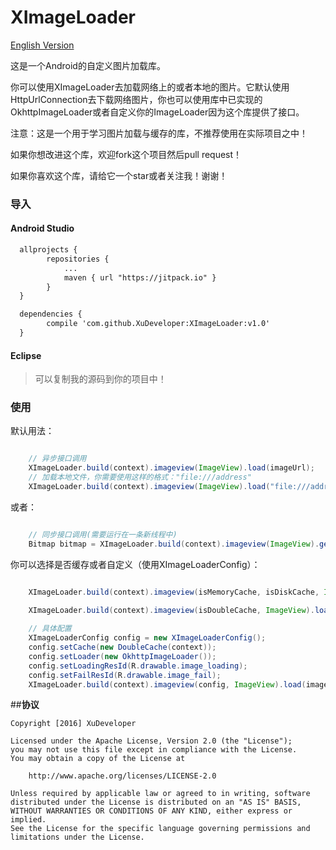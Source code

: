 # XImageLoader

[English Version](https://github.com/XuDeveloper/XImageLoader/blob/master/README.md)

这是一个Android的自定义图片加载库。

你可以使用XImageLoader去加载网络上的或者本地的图片。它默认使用HttpUrlConnection去下载网络图片，你也可以使用库中已实现的OkhttpImageLoader或者自定义你的ImageLoader因为这个库提供了接口。

注意：这是一个用于学习图片加载与缓存的库，不推荐使用在实际项目之中！

如果你想改进这个库，欢迎fork这个项目然后pull request！

如果你喜欢这个库，请给它一个star或者关注我！谢谢！
 
### 导入

#### Android Studio

``` xml
  allprojects {
		repositories {
			...
			maven { url "https://jitpack.io" }
		}
  }

  dependencies {
	    compile 'com.github.XuDeveloper:XImageLoader:v1.0'
  }

```
#### Eclipse

> 可以复制我的源码到你的项目中！

### 使用

默认用法：

``` java

	// 异步接口调用
    XImageLoader.build(context).imageview(ImageView).load(imageUrl);
	// 加载本地文件，你需要使用这样的格式："file:///address"
	XImageLoader.build(context).imageview(ImageView).load("file:///address");

```

或者：

```java

	// 同步接口调用(需要运行在一条新线程中)
	Bitmap bitmap = XImageLoader.build(context).imageview(ImageView).getBitmap(imageUrl);

```

你可以选择是否缓存或者自定义（使用XImageLoaderConfig）：


```java

	XImageLoader.build(context).imageview(isMemoryCache, isDiskCache, ImageView).load(imageUrl);

	XImageLoader.build(context).imageview(isDoubleCache, ImageView).load(imageUrl);
	
	// 具体配置
    XImageLoaderConfig config = new XImageLoaderConfig();
    config.setCache(new DoubleCache(context));
    config.setLoader(new OkhttpImageLoader());
    config.setLoadingResId(R.drawable.image_loading);
    config.setFailResId(R.drawable.image_fail);
	XImageLoader.build(context).imageview(config, ImageView).load(imageUrl);

```

##**协议**

```license
Copyright [2016] XuDeveloper

Licensed under the Apache License, Version 2.0 (the "License");
you may not use this file except in compliance with the License.
You may obtain a copy of the License at

    http://www.apache.org/licenses/LICENSE-2.0

Unless required by applicable law or agreed to in writing, software
distributed under the License is distributed on an "AS IS" BASIS,
WITHOUT WARRANTIES OR CONDITIONS OF ANY KIND, either express or implied.
See the License for the specific language governing permissions and
limitations under the License.
```


